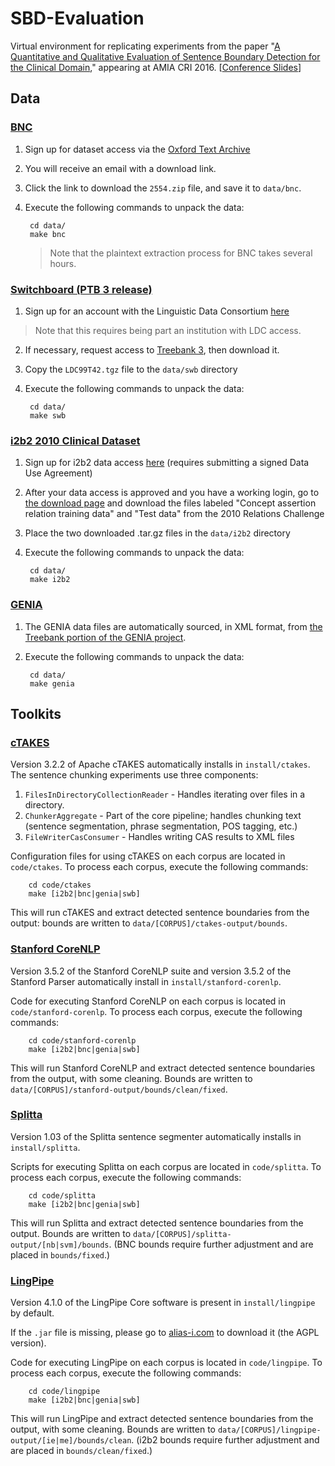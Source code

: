# SBD-Evaluation
Virtual environment for replicating experiments from the paper "[A Quantitative and Qualitative Evaluation of Sentence Boundary Detection for the Clinical Domain](http://web.cse.ohio-state.edu/~griffisd/papers/2016-AMIA-CRI.pdf)," appearing at AMIA CRI 2016.  [[Conference Slides](http://web.cse.ohio-state.edu/~griffisd/presentations/2016-AMIA-CRI.pdf)]

## Data

### [BNC](http://www.natcorp.ox.ac.uk/)

1. Sign up for dataset access via the [Oxford Text Archive](http://ota.ox.ac.uk/scripts/download.php?otaid=2554)
2. You will receive an email with a download link.
3. Click the link to download the `2554.zip` file, and save it to `data/bnc`.
4. Execute the following commands to unpack the data:

        cd data/
        make bnc

   > Note that the plaintext extraction process for BNC takes several hours.

### [Switchboard (PTB 3 release)](https://catalog.ldc.upenn.edu/LDC99T42)

1. Sign up for an account with the Linguistic Data Consortium [here](https://catalog.ldc.upenn.edu/signup)
  > Note that this requires being part an institution with LDC access.
2. If necessary, request access to [Treebank 3](https://catalog.ldc.upenn.edu/LDC99T42), then download it.
3. Copy the `LDC99T42.tgz` file to the `data/swb` directory
4. Execute the following commands to unpack the data:

        cd data/
        make swb

### [i2b2 2010 Clinical Dataset](https://www.i2b2.org/NLP/Relations/)

1. Sign up for i2b2 data access [here](https://www.i2b2.org/NLP/DataSets/Register.php) (requires submitting a signed Data Use Agreement)
2. After your data access is approved and you have a working login, go to [the download page](https://www.i2b2.org/NLP/DataSets/Download.php) and download the files labeled "Concept assertion relation training data" and "Test data" from the 2010 Relations Challenge
3. Place the two downloaded .tar.gz files in the `data/i2b2` directory
4. Execute the following commands to unpack the data:

        cd data/
        make i2b2

### [GENIA](http://www.geniaproject.org/)

1. The GENIA data files are automatically sourced, in XML format, from [the Treebank portion of the GENIA project](http://www.geniaproject.org/genia-corpus/treebank).
2. Execute the following commands to unpack the data:

        cd data/
        make genia

## Toolkits

### [cTAKES](http://ctakes.apache.org/)

Version 3.2.2 of Apache cTAKES automatically installs in `install/ctakes`.  The sentence chunking experiments use three components:

1. `FilesInDirectoryCollectionReader` - Handles iterating over files in a directory.
2. `ChunkerAggregate` - Part of the core pipeline; handles chunking text (sentence segmentation, phrase segmentation, POS tagging, etc.)
3. `FileWriterCasConsumer` - Handles writing CAS results to XML files

Configuration files for using cTAKES on each corpus are located in `code/ctakes`.  To process each corpus, execute the following commands:

        cd code/ctakes
        make [i2b2|bnc|genia|swb]

This will run cTAKES and extract detected sentence boundaries from the output: bounds are written to `data/[CORPUS]/ctakes-output/bounds`.

### [Stanford CoreNLP](http://stanfordnlp.github.io/CoreNLP)

Version 3.5.2 of the Stanford CoreNLP suite and version 3.5.2 of the Stanford Parser automatically install in `install/stanford-corenlp`.

Code for executing Stanford CoreNLP on each corpus is located in `code/stanford-corenlp`.  To process each corpus, execute the following commands:
  
        cd code/stanford-corenlp
        make [i2b2|bnc|genia|swb]

This will run Stanford CoreNLP and extract detected sentence boundaries from the output, with some cleaning.  Bounds are written to `data/[CORPUS]/stanford-output/bounds/clean/fixed`.

### [Splitta](https://code.google.com/archive/p/splitta/)

Version 1.03 of the Splitta sentence segmenter automatically installs in `install/splitta`.

Scripts for executing Splitta on each corpus are located in `code/splitta`.  To process each corpus, execute the following commands:
  
        cd code/splitta
        make [i2b2|bnc|genia|swb]

This will run Splitta and extract detected sentence boundaries from the output.  Bounds are written to `data/[CORPUS]/splitta-output/[nb|svm]/bounds`.
(BNC bounds require further adjustment and are placed in `bounds/fixed`.)

### [LingPipe](http://alias-i.com/lingpipe)

Version 4.1.0 of the LingPipe Core software is present in `install/lingpipe` by default.

If the `.jar` file is missing, please go to [alias-i.com](http://alias-i.com/lingpipe/web/download.html) to download it (the AGPL version).

Code for executing LingPipe on each corpus is located in `code/lingpipe`.  To process each corpus, execute the following commands:
  
        cd code/lingpipe
        make [i2b2|bnc|genia|swb]

This will run LingPipe and extract detected sentence boundaries from the output, with some cleaning.  Bounds are written to `data/[CORPUS]/lingpipe-output/[ie|me]/bounds/clean`. (i2b2 bounds require further adjustment and are placed in `bounds/clean/fixed`.)
